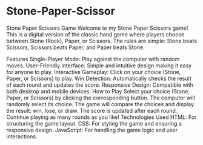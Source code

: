 # Stone-Paper-Scissor

Stone Paper Scissors Game
Welcome to my Stone Paper Scissors game! This is a digital version of the classic hand game where players choose between Stone (Rock), Paper, or Scissors. The rules are simple: Stone beats Scissors, Scissors beats Paper, and Paper beats Stone.

Features
Single-Player Mode: Play against the computer with random moves.
User-Friendly Interface: Simple and intuitive design making it easy for anyone to play.
Interactive Gameplay: Click on your choice (Stone, Paper, or Scissors) to play.
Win Detection: Automatically checks the result of each round and updates the score.
Responsive Design: Compatible with both desktop and mobile devices.
How to Play
Select your choice (Stone, Paper, or Scissors) by clicking the corresponding button.
The computer will randomly select its choice.
The game will compare the choices and display the result: win, lose, or draw.
The score is updated after each round.
Continue playing as many rounds as you like!
Technologies Used
HTML: For structuring the game layout.
CSS: For styling the game and ensuring a responsive design.
JavaScript: For handling the game logic and user interactions.
